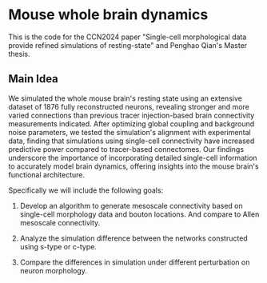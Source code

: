 # Mouse whole brain dynamics

This is the code for the CCN2024 paper "Single-cell morphological data provide refined simulations of resting-state" and Penghao Qian's Master thesis.  

## Main Idea
We simulated the whole mouse brain's resting state using an extensive dataset of 1876 fully reconstructed neurons, revealing stronger and more varied connections than previous tracer injection-based brain connectivity measurements indicated. After optimizing global coupling and background noise parameters, we tested the simulation's alignment with experimental data, finding that simulations using single-cell connectivity have increased predictive power compared to tracer-based connectomes. Our findings underscore the importance of incorporating detailed single-cell information to accurately model brain dynamics, offering insights into the mouse brain's functional architecture.   
  
Specifically we will include the following goals:  
1. Develop an algorithm to generate mesoscale connectivity based on single-cell morphology data and bouton locations. And compare to Allen mesoscale connectivity.

2. Analyze the simulation difference between the networks constructed using s-type or c-type.

3. Compare the differences in simulation under different perturbation on neuron morphology.

